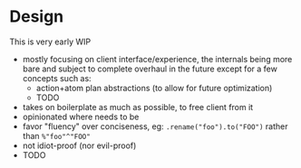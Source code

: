# Design

This is very early WIP

- mostly focusing on client interface/experience, the internals being more bare and subject to complete overhaul in the future except for a few concepts such as:
  - action+atom plan abstractions (to allow for future optimization)
  - TODO
- takes on boilerplate as much as possible, to free client from it
- opinionated where needs to be
- favor "fluency" over conciseness, eg: `.rename("foo").to("FOO")` rather than `%"foo"^"FOO"`
- not idiot-proof (nor evil-proof)
- TODO
